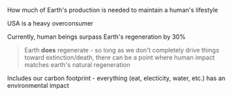How much of Earth's production is needed to maintain a human's lifestyle

USA is a heavy overconsumer

Currently, human beings surpass Earth's regeneration by 30%

> Earth **does** regenerate - so long as we don't completely drive things toward extinction/death, there can be a point where human impact matches earth's natural regeneration

Includes our carbon footprint - everything (eat, electicity, water, etc.) has an environmental impact

